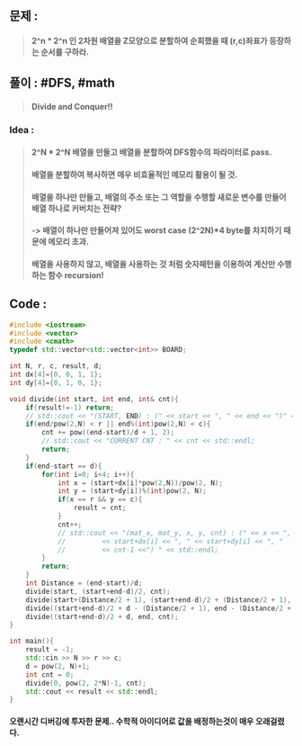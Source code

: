## 문제 :
> #### 2^n * 2^n 인 2차원 배열을 Z모양으로 분할하여 순회했을 때 (r,c)좌표가 등장하는 순서를 구하라.

## 풀이 : #DFS, #math
> #### Divide and Conquer!!

### Idea : 
> #### 2^N * 2^N 배열을 만들고 배열을 분할하여 DFS함수의 파라미터로 pass.
> #### 배열을 분할하여 복사하면 매우 비효율적인 메모리 활용이 될 것.
> #### 배열을 하나만 만들고, 배열의 주소 또는 그 역할을 수행할 새로운 변수를 만들어 배열 하나로 커버치는 전략?
> #### -> 배열이 하나만 만들어져 있어도 worst case (2^2N)*4 byte를 차지하기 때문에 메모리 초과.
> #### 배열을 사용하지 않고, 배열을 사용하는 것 처럼 숫자패턴을 이용하여 계산만 수행하는 함수 recursion!

## Code : 
```cpp
#include <iostream>
#include <vector>
#include <cmath>
typedef std::vector<std::vector<int>> BOARD;

int N, r, c, result, d;
int dx[4]={0, 0, 1, 1};
int dy[4]={0, 1, 0, 1};

void divide(int start, int end, int& cnt){
    if(result!=-1) return;
    // std::cout << "(START, END) : (" << start << ", " << end << ")" << std::endl;
    if(end/pow(2,N) < r || end%(int)pow(2,N) < c){
        cnt += pow((end-start)/d + 1, 2);
        // std::cout << "CURRENT CNT : " << cnt << std::endl;
        return;
    }
    if(end-start == d){
        for(int i=0; i<4; i++){
            int x = (start+dx[i]*pow(2,N))/pow(2, N);
            int y = (start+dy[i])%(int)pow(2, N);
            if(x == r && y == c){
                result = cnt;
            }
            cnt++;
            // std::cout << "(mat_x, mat_y, x, y, cnt) : (" << x << ", " << y << ", "
            //         << start+dx[i] << ", " << start+dy[i] << ", "
            //         << cnt-1 <<") " << std::endl;
        }
        return;
    }
    int Distance = (end-start)/d;
    divide(start, (start+end-d)/2, cnt);
    divide(start+(Distance/2 + 1), (start+end-d)/2 + (Distance/2 + 1), cnt);
    divide((start+end-d)/2 + d - (Distance/2 + 1), end - (Distance/2 + 1), cnt);
    divide((start+end-d)/2 + d, end, cnt);
}

int main(){
    result = -1;
    std::cin >> N >> r >> c;
    d = pow(2, N)+1;
    int cnt = 0;
    divide(0, pow(2, 2*N)-1, cnt);
    std::cout << result << std::endl;
}
```
#### 오랜시간 디버깅에 투자한 문제.. 수학적 아이디어로 값을 배정하는것이 매우 오래걸렸다.
